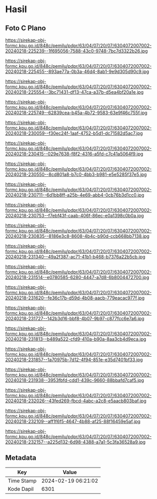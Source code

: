# Hasil

## Foto C Plano

https://sirekap-obj-formc.kpu.go.id/848c/pemilu/pdpr/63/04/07/20/07/6304072007002-20240218-225239--1f695056-7588-43c0-9748-7bc7d3322b26.jpg

https://sirekap-obj-formc.kpu.go.id/848c/pemilu/pdpr/63/04/07/20/07/6304072007002-20240218-225455--893ae77a-0b3a-46d4-8ab1-9e9d305d90c9.jpg

https://sirekap-obj-formc.kpu.go.id/848c/pemilu/pdpr/63/04/07/20/07/6304072007002-20240218-225554--3bc71431-df13-47ca-a37b-d5ea4bf20a1e.jpg

https://sirekap-obj-formc.kpu.go.id/848c/pemilu/pdpr/63/04/07/20/07/6304072007002-20240218-225749--62839cea-b45a-4b72-9583-63e9f46c755f.jpg

https://sirekap-obj-formc.kpu.go.id/848c/pemilu/pdpr/63/04/07/20/07/6304072007002-20240218-230059--f30ec24f-1aaf-4752-b5d1-dc71582d5ac7.jpg

https://sirekap-obj-formc.kpu.go.id/848c/pemilu/pdpr/63/04/07/20/07/6304072007002-20240218-230415--029e7638-f8f2-4316-a5fd-c7c41a5064f9.jpg

https://sirekap-obj-formc.kpu.go.id/848c/pemilu/pdpr/63/04/07/20/07/6304072007002-20240218-230550--8cd801a8-b7c0-4bb3-b981-e5e5285f37e5.jpg

https://sirekap-obj-formc.kpu.go.id/848c/pemilu/pdpr/63/04/07/20/07/6304072007002-20240218-230711--6d1bb8ff-a25b-4e69-abb4-0cb76b3d1cc0.jpg

https://sirekap-obj-formc.kpu.go.id/848c/pemilu/pdpr/63/04/07/20/07/6304072007002-20240218-230753--f7ebf43f-caab-406f-86ec-e0a1398c0b0a.jpg

https://sirekap-obj-formc.kpu.go.id/848c/pemilu/pdpr/63/04/07/20/07/6304072007002-20240218-230835--8186e3c8-8608-4b4c-b90d-ccb668bb7138.jpg

https://sirekap-obj-formc.kpu.go.id/848c/pemilu/pdpr/63/04/07/20/07/6304072007002-20240218-231340--49a2f387-ac71-41b1-b468-b7376a22b5cb.jpg

https://sirekap-obj-formc.kpu.go.id/848c/pemilu/pdpr/63/04/07/20/07/6304072007002-20240218-231514--e0780585-6280-4447-a7d8-6b8004472700.jpg

https://sirekap-obj-formc.kpu.go.id/848c/pemilu/pdpr/63/04/07/20/07/6304072007002-20240218-231620--fe36c17b-d59d-4b08-aacb-779eacac977f.jpg

https://sirekap-obj-formc.kpu.go.id/848c/pemilu/pdpr/63/04/07/20/07/6304072007002-20240218-231727--142b3d16-bbf8-4b07-9b97-c877fcc6e7a6.jpg

https://sirekap-obj-formc.kpu.go.id/848c/pemilu/pdpr/63/04/07/20/07/6304072007002-20240218-231813--b489a522-cfd9-410a-b90a-8aa3cb4d9eca.jpg

https://sirekap-obj-formc.kpu.go.id/848c/pemilu/pdpr/63/04/07/20/07/6304072007002-20240218-231857--1a70975b-7d12-4f94-851e-e35d7401bf33.jpg

https://sirekap-obj-formc.kpu.go.id/848c/pemilu/pdpr/63/04/07/20/07/6304072007002-20240218-231938--3953fbfd-cdd1-439c-9660-88bbafd7caf5.jpg

https://sirekap-obj-formc.kpu.go.id/848c/pemilu/pdpr/63/04/07/20/07/6304072007002-20240218-232026--43fed269-fbcd-4abc-a2c8-e5aacb803baf.jpg

https://sirekap-obj-formc.kpu.go.id/848c/pemilu/pdpr/63/04/07/20/07/6304072007002-20240218-232109--aff1f6f5-4647-4b88-af25-88f16459e5af.jpg

https://sirekap-obj-formc.kpu.go.id/848c/pemilu/pdpr/63/04/07/20/07/6304072007002-20240218-232157--a225d132-6d98-4388-a7a1-5c3fa36528a9.jpg


## Metadata

| Key        | Value               |
| ---------- | ------------------- |
| Time Stamp | 2024-02-19 06:21:02 |
| Kode Dapil | 6301                |



